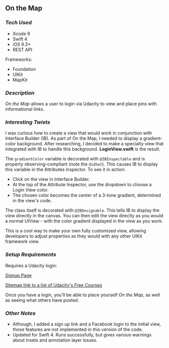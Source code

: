 ## On the Map

### *Tech Used*
* Xcode 9
* Swift 4
* iOS 9.3+
* REST API

Frameworks:  
- Foundation  
- UIKit  
- MapKit  

### *Description*

*On the Map* allows a user to login via Udacity to view and place pins with informational links.


### *Interesting Twists*

I was curious how to create a view that would work in conjunction with Interface Builder (IB). As part of On the Map, I needed to display a gradient-color background. After researching, I decided to make a specialty view that integrated with IB to handle this background. **LoginView.swift** is the result.

The `gradientColor` variable is decorated with `@IBInspectable` and is property observing-compliant (note the `didSet`). This causes IB to display this variable in the Attributes Inspector. To see it in action:

- Click on the view in Interface Builder.
- At the top of the Attribute Inspector, use the dropdown to choose a Login View color.
- The chosen color becomes the center of a 3-tone gradient, determined in the view's code.

The class itself is decorated with `@IBDesignable`. This tells IB to display the view directly in the canvas. You can then edit the view directly as you would a normal UIView - with the color gradient displayed in the view as you work.

This is a cool way to make your own fully customized view, allowing developers to adjust properties as they would with any other UIKit framework view.


### *Setup Requirements*

Requires a Udacity login:

[Signup Page](https://auth.udacity.com/sign-up?_ga=1.261743181.1763484505.1459126598&next=https%3A%2F%2Fclassroom.udacity.com%2Fauthenticated)

[Sitemap link to a list of Udacity's Free Courses](https://www.udacity.com/sitemap)

Once you have a login, you'll be able to place yourself *On the Map*, as well as seeing what others have posted.

### *Other Notes*

- Although, I added a sign up link and a Facebook login to the initial view, those features are not implemented in this version of the code.
- Updated for Swift 4. Runs successfully, but gives various warnings about insets and annotation layer issues.  



